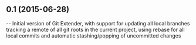 ## 0.1 (2015-06-28)
-- Initial version of Git Extender, with support for updating all local branches tracking a remote of all git roots
in the current project, using rebase for all local commits and automatic stashing/popping of uncommitted changes
